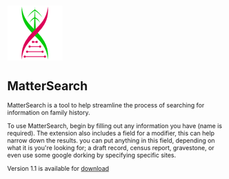 ![alt text](images/icon128.png)

# **MatterSearch**

MatterSearch is a tool to help streamline the process of searching for information on family history.

To use MatterSearch, begin by filling out any information you have (name is required). The extension also includes a field for a modifier, this can help narrow down the results. you can put anything in this field, depending on what it is you're looking for; a draft record, census report, gravestone, or even use some google dorking by specifying specific sites.

Version 1.1 is available for [download](https://microsoftedge.microsoft.com/addons/detail/mattersearch/lpnfhpcjcgfhnbkogkfdanbhnlbdcbke)
